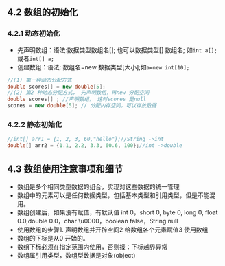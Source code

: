 ## 4.2 数组的初始化

### 4.2.1 动态初始化

- 先声明数组：语法:数据类型数组名[]; 也可以数据类型[] 数组名; 如`int a[];` 或者`int[] a;`
- 创建数组：语法: 数组名=new 数据类型[大小];如`a=new int[10];`

~~~java
//(1) 第一种动态分配方式
double scores[] = new double[5];
//(2) 第2 种动态分配方式， 先声明数组，再new 分配空间
double scores[] ; //声明数组， 这时scores 是null
scores = new double[5]; // 分配内存空间，可以存放数据
~~~

### 4.2.2 静态初始化

~~~java
//int[] arr1 = {1, 2, 3, 60,"hello"};//String ->int
double[] arr2 = {1.1, 2.2, 3.3, 60.6, 100};//int ->double
~~~

## 4.3 数组使用注意事项和细节

- 数组是多个相同类型数据的组合，实现对这些数据的统一管理
- 数组中的元素可以是任何数据类型，包括基本类型和引用类型，但是不能混用。
- 数组创建后，如果没有赋值，有默认值
  int 0，short 0, byte 0, long 0, float 0.0,double 0.0，char \u0000，boolean false，String null
- 使用数组的步骤1. 声明数组并开辟空间2 给数组各个元素赋值3 使用数组
- 数组的下标是从0 开始的。
- 数组下标必须在指定范围内使用，否则报：下标越界异常
- 数组属引用类型，数组型数据是对象(object)